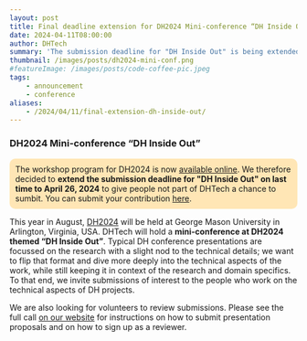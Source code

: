 ```yaml
---
layout: post
title: Final deadline extension for DH2024 Mini-conference “DH Inside Out”
date: 2024-04-11T08:00:00
author: DHTech
summary: 'The submission deadline for "DH Inside Out" is being extended one last time to April 26, 2024 to give people outside of the DHTech community a chance to submit.'
thumbnail: /images/posts/dh2024-mini-conf.png
#featureImage: /images/posts/code-coffee-pic.jpeg
tags:
    - announcement
    - conference
aliases:
    - /2024/04/11/final-extension-dh-inside-out/
---
```




### DH2024 Mini-conference “DH Inside Out”

<div style="background-color: #ffe6b5; padding: 10px; border-radius: 10px">
The workshop program for DH2024 is now <a target="_blank" href="https://dh2024.adho.org/program/workshops/">available online</a>. We therefore decided to <b>extend the submission deadline for "DH Inside Out" on last time to April 26, 2024</b> to give people not part of DHTech a chance to sumbit. You can submit your contribution <a target="_blank" href="https://form.jotform.com/233466066208053">here</a>.
</div>

This year in August, [DH2024](https://dh2024.adho.org/) will be held at George Mason University in Arlington, Virginia, USA. DHTech will hold a **mini-conference at DH2024 themed “DH Inside Out”**. Typical DH conference presentations are focussed on the research with a slight nod to the technical details; we want to flip that format and dive more deeply into the technical aspects of the work, while still keeping it in context of the research and domain specifics. To that end, we invite submissions of interest to the people who work on the technical aspects of DH projects. 

We are also looking for volunteers to review submissions. Please see the full call [on our website](/blog/2023/12/19/dh-inside-out-dh2024/) for instructions on how to submit presentation proposals and on how to sign up as a reviewer.


